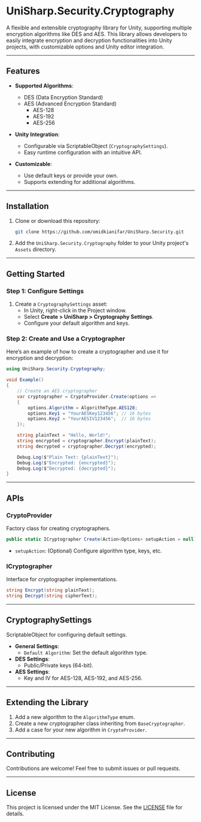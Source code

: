 
# UniSharp.Security.Cryptography

A flexible and extensible cryptography library for Unity, supporting multiple encryption algorithms like DES and AES. This library allows developers to easily integrate encryption and decryption functionalities into Unity projects, with customizable options and Unity editor integration.

---

## **Features**

- **Supported Algorithms**:
  - DES (Data Encryption Standard)
  - AES (Advanced Encryption Standard)
    - AES-128
    - AES-192
    - AES-256

- **Unity Integration**:
  - Configurable via ScriptableObject (`CryptographySettings`).
  - Easy runtime configuration with an intuitive API.

- **Customizable**:
  - Use default keys or provide your own.
  - Supports extending for additional algorithms.

---

## **Installation**

1. Clone or download this repository:
   ```bash
   git clone https://github.com/omidkianifar/UniSharp.Security.git
   ```
2. Add the `UniSharp.Security.Cryptography` folder to your Unity project's `Assets` directory.

---

## **Getting Started**

### **Step 1: Configure Settings**
1. Create a `CryptographySettings` asset:
   - In Unity, right-click in the Project window.
   - Select **Create > UniSharp > Cryptography Settings**.
   - Configure your default algorithm and keys.

### **Step 2: Create and Use a Cryptographer**
Here’s an example of how to create a cryptographer and use it for encryption and decryption:

```csharp
using UniSharp.Security.Cryptography;

void Example()
{
    // Create an AES cryptographer
    var cryptographer = CryptoProvider.Create(options =>
    {
        options.Algorithm = AlgorithmType.AES128;
        options.Key1 = "YourAESKey123456"; // 16 bytes
        options.Key2 = "YourAESIV123456";  // 16 bytes
    });

    string plainText = "Hello, World!";
    string encrypted = cryptographer.Encrypt(plainText);
    string decrypted = cryptographer.Decrypt(encrypted);

    Debug.Log($"Plain Text: {plainText}");
    Debug.Log($"Encrypted: {encrypted}");
    Debug.Log($"Decrypted: {decrypted}");
}
```

---

## **APIs**

### **CryptoProvider**
Factory class for creating cryptographers.
```csharp
public static ICryptographer Create(Action<Options> setupAction = null);
```

- `setupAction`: (Optional) Configure algorithm type, keys, etc.

### **ICryptographer**
Interface for cryptographer implementations.
```csharp
string Encrypt(string plainText);
string Decrypt(string cipherText);
```

---

## **CryptographySettings**
ScriptableObject for configuring default settings.
- **General Settings**:
  - `Default Algorithm`: Set the default algorithm type.
- **DES Settings**:
  - Public/Private keys (64-bit).
- **AES Settings**:
  - Key and IV for AES-128, AES-192, and AES-256.

---

## **Extending the Library**

1. Add a new algorithm to the `AlgorithmType` enum.
2. Create a new cryptographer class inheriting from `BaseCryptographer`.
3. Add a case for your new algorithm in `CryptoProvider`.

---

## **Contributing**

Contributions are welcome! Feel free to submit issues or pull requests.

---

## **License**

This project is licensed under the MIT License. See the [LICENSE](LICENSE) file for details.
